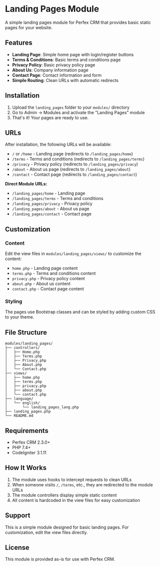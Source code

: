 # Landing Pages Module

A simple landing pages module for Perfex CRM that provides basic static pages for your website.

## Features

- **Landing Page**: Simple home page with login/register buttons
- **Terms & Conditions**: Basic terms and conditions page
- **Privacy Policy**: Basic privacy policy page
- **About Us**: Company information page
- **Contact Page**: Contact information and form
- **Simple Routing**: Clean URLs with automatic redirects

## Installation

1. Upload the `landing_pages` folder to your `modules/` directory
2. Go to Admin → Modules and activate the "Landing Pages" module
3. That's it! Your pages are ready to use.

## URLs

After installation, the following URLs will be available:

- `/` or `/home` - Landing page (redirects to `/landing_pages/home`)
- `/terms` - Terms and conditions (redirects to `/landing_pages/terms`)
- `/privacy` - Privacy policy (redirects to `/landing_pages/privacy`)
- `/about` - About us page (redirects to `/landing_pages/about`)
- `/contact` - Contact page (redirects to `/landing_pages/contact`)

**Direct Module URLs:**
- `/landing_pages/home` - Landing page
- `/landing_pages/terms` - Terms and conditions
- `/landing_pages/privacy` - Privacy policy
- `/landing_pages/about` - About us page
- `/landing_pages/contact` - Contact page

## Customization

### Content
Edit the view files in `modules/landing_pages/views/` to customize the content:

- `home.php` - Landing page content
- `terms.php` - Terms and conditions content
- `privacy.php` - Privacy policy content
- `about.php` - About us content
- `contact.php` - Contact page content

### Styling
The pages use Bootstrap classes and can be styled by adding custom CSS to your theme.

## File Structure

```
modules/landing_pages/
├── controllers/
│   ├── Home.php
│   ├── Terms.php
│   ├── Privacy.php
│   ├── About.php
│   └── Contact.php
├── views/
│   ├── home.php
│   ├── terms.php
│   ├── privacy.php
│   ├── about.php
│   └── contact.php
├── language/
│   └── english/
│       └── landing_pages_lang.php
├── landing_pages.php
└── README.md
```

## Requirements

- Perfex CRM 2.3.0+
- PHP 7.4+
- CodeIgniter 3.1.11

## How It Works

1. The module uses hooks to intercept requests to clean URLs
2. When someone visits `/`, `/terms`, etc., they are redirected to the module URLs
3. The module controllers display simple static content
4. All content is hardcoded in the view files for easy customization

## Support

This is a simple module designed for basic landing pages. For customization, edit the view files directly.

## License

This module is provided as-is for use with Perfex CRM.